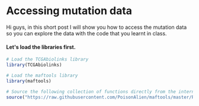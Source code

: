 # Accessing mutation data

Hi guys, in this short post I will show you how to access the mutation data so you can explore the data with the code that you learnt in class.

#### Let's load the libraries first.
```R
# Load the TCGAbiolinks library
library(TCGAbiolinks)

# Load the maftools library
library(maftools)

# Source the following collection of functions directly from the internet. This allows us to use the function "createOncoMatrix"
source("https://raw.githubusercontent.com/PoisonAlien/maftools/master/R/oncomatrix.R")
```

# 
```R


